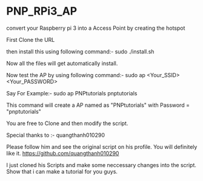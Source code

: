 # PNP_RPi3_AP
convert your Raspberry pi 3 into a Access Point by creating the hotspot

First Clone the URL

then install this using following command:-
sudo ./install.sh 

Now all the files will get automatically install.

Now test the AP by using following command:-
sudo ap <Your_SSID> <Your_PASSWORD>

Say For Example:-
sudo ap PNPtutorials pnptutorials

This command will create a AP named as "PNPtutorials" with Password = "pnptutorials"

You are free to Clone and then modify the script.

Special thanks to :-
quangthanh010290

Please follow him and see the original script on his profile. You will definitely like it. 
https://github.com/quangthanh010290

I just cloned his Scripts and make some neccessary changes into the script. Show that i can make a tutorial for you guys.
